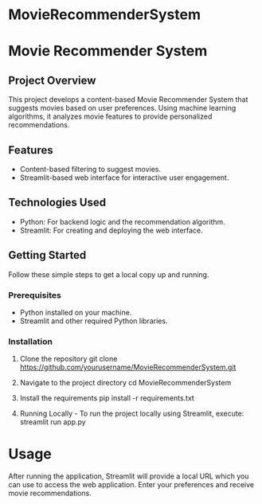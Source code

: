 # MovieRecommenderSystem
# Movie Recommender System

## Project Overview
This project develops a content-based Movie Recommender System that suggests movies based on user preferences. Using machine learning algorithms, it analyzes movie features to provide personalized recommendations.

## Features
- Content-based filtering to suggest movies.
- Streamlit-based web interface for interactive user engagement.

## Technologies Used
- Python: For backend logic and the recommendation algorithm.
- Streamlit: For creating and deploying the web interface.

## Getting Started
Follow these simple steps to get a local copy up and running.

### Prerequisites
- Python installed on your machine.
- Streamlit and other required Python libraries.

### Installation
1. Clone the repository
   git clone https://github.com/yourusername/MovieRecommenderSystem.git
   
3. Navigate to the project directory
cd MovieRecommenderSystem

4. Install the requirements
pip install -r requirements.txt

5. Running Locally - 
To run the project locally using Streamlit, execute:
streamlit run app.py

# Usage
After running the application, Streamlit will provide a local URL which you can use to access the web application. Enter your preferences and receive movie recommendations.
